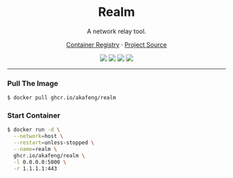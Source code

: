 <h1 align="center">Realm</h1>

<p align="center">A network relay tool.</p>

<p align="center">
    <a href="https://ghcr.io/akafeng/realm">Container Registry</a> ·
    <a href="https://github.com/zhboner/realm">Project Source</a>
</p>

<p align="center">
    <img src="https://img.shields.io/github/workflow/status/akafeng/docker-realm/Docker%20Build" />
    <img src="https://img.shields.io/github/last-commit/akafeng/docker-realm" />
    <img src="https://img.shields.io/github/v/release/akafeng/docker-realm" />
    <img src="https://img.shields.io/github/release-date/akafeng/docker-realm" />
</p>

---

### Pull The Image

```bash
$ docker pull ghcr.io/akafeng/realm
```

### Start Container

```bash
$ docker run -d \
  --network=host \
  --restart=unless-stopped \
  --name=realm \
  ghcr.io/akafeng/realm \
  -l 0.0.0.0:5000 \
  -r 1.1.1.1:443
```
